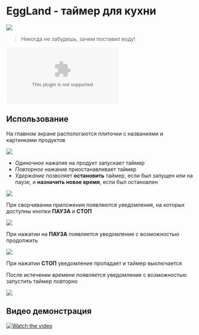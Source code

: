 # EggLand - таймер для кухни
![](https://i.imgur.com/clC0y9L.png) 
> Никогда не забудешь, зачем поставил воду!

[![](https://img.shields.io/github/downloads/Kiruha01/EggLand/latest/EggLang.apk)](https://github.com/Kiruha01/EggLand/releases/latest/download/EggLang.apk)
## Использование
На главном экране распологаются плиточки с названиями и картинками продуктов

![](https://i.imgur.com/Xk0zsGE.png)

* _Одиночное_ нажатие на продукт запускает таймер
* _Повторное_ нажание приостанавливает таймер
* _Удержание_ позволяет **остановить** таймер, если был запущен или на паузе, и **назначить новое время**, если был остановлен

![](https://i.imgur.com/b0jl8U1.png)

При сворчивании приложения появляются уведомления, на которых доступны кнопки **ПАУЗА** и **СТОП**

![](https://i.imgur.com/wTcB1D0.png)

При нажатии на **ПАУЗА** появляется уведомление с возможностью продолжить

![](https://i.imgur.com/IiYRWcj.png)

При нажатии **СТОП** уведомление пропадает и таймер выключается

После истечении времени появляется уведомление с возможностью запустить таймер повторно

![](https://i.imgur.com/xQuYajX.png)


## Видео демонстрация

[![Watch the video](https://img.youtube.com/vi/yZyCI8YWFjw/maxresdefault.jpg "Смотреть на YouTube")](https://youtu.be/yZyCI8YWFjw)
